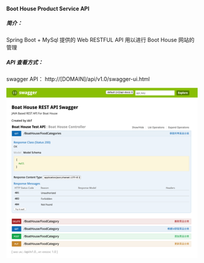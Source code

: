 #### Boot House Product Service API
##### 简介：
Spring Boot + MySql 提供的 Web RESTFUL API 用以进行 Boot House 网站的管理


##### API 查看方式：
swagger API： http://[DOMAIN]/api/v1.0/swagger-ui.html

![](boat-house-rest-api.png)